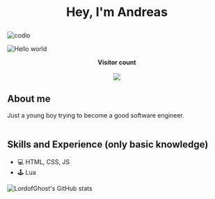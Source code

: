 # <p align="center">Hey, I'm Andreas</p>

![codio](./src/welcome-gif/codios/start_class.yml)

<img src="https://raw.githubusercontent.com/sagar-viradiya/sagar-viradiya/master/resources/banner.png" alt="Hello world">

<p align="center"> 
  <b>Visitor count</b><br><br>
  <img src="https://profile-counter.glitch.me/lordofghost/count.svg" />
</p>

## About me
Just a young boy trying to become a good software engineer.
<br>
<br>

## Skills and Experience (only basic knowledge)
* 💻 HTML, CSS, JS
* 🕹 Lua

![LordofGhost's GitHub stats](https://github-readme-stats.vercel.app/api?username=lordofghost&show_icons=true&theme=transparent)
